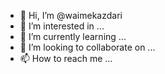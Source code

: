 - 👋 Hi, I’m @waimekazdari
- 👀 I’m interested in ...
- 🌱 I’m currently learning ...
- 💞️ I’m looking to collaborate on ...
- 📫 How to reach me ...

<!---
waimekazdari/waimekazdari is a ✨ special ✨ repository because its `README.md` (this file) appears on your GitHub profile.
You can click the Preview link to take a look at your changes.
--->
